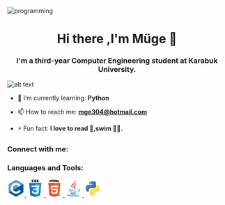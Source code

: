 ![programming](https://github.com/muge-124/muge-124/assets/109659237/d56160a2-4c2a-4e93-b930-4773e6a33172)<h1 align="center">Hi there ,I'm Müge 👋</h1>
<h3 align="center">I'm a third-year Computer Engineering student at Karabuk University.</h3>
<img src="
" alt="alt text" width="320" height="180">

- 🌱 I’m currently learning: **Python**

- 📫 How to reach me: **mge304@hotmail.com**

- ⚡ Fun fact: **I love to read 📖,swim 🏊‍♂️.**

<h3 align="left">Connect with me:</h3>
<p align="left">
</p>

<h3 align="left">Languages and Tools:</h3>
<p align="left"> <a href="https://www.cprogramming.com/" target="_blank" rel="noreferrer"> <img src="https://raw.githubusercontent.com/devicons/devicon/master/icons/c/c-original.svg" alt="c" width="40" height="40"/> </a> <a href="https://www.w3schools.com/css/" target="_blank" rel="noreferrer"> <img src="https://raw.githubusercontent.com/devicons/devicon/master/icons/css3/css3-original-wordmark.svg" alt="css3" width="40" height="40"/> </a> <a href="https://www.w3.org/html/" target="_blank" rel="noreferrer"> <img src="https://raw.githubusercontent.com/devicons/devicon/master/icons/html5/html5-original-wordmark.svg" alt="html5" width="40" height="40"/> </a> <a href="https://www.java.com" target="_blank" rel="noreferrer"> <img src="https://raw.githubusercontent.com/devicons/devicon/master/icons/java/java-original.svg" alt="java" width="40" height="40"/> </a> <a href="https://www.python.org" target="_blank" rel="noreferrer"> <img src="https://raw.githubusercontent.com/devicons/devicon/master/icons/python/python-original.svg" alt="python" width="40" height="40"/> </a> </p>


